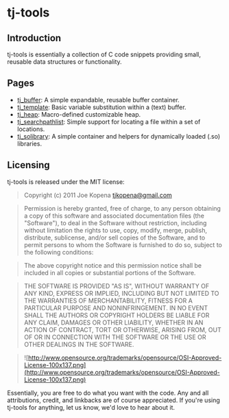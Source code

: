 # tj-tools #

## Introduction ##

tj-tools is essentially a collection of C code snippets providing
small, reusable data structures or functionality.

## Pages ##

  * [tj\_buffer](tj_buffer.md): A simple expandable, reusable buffer container.
  * [tj\_template](tj_template.md): Basic variable substitution within a (text) buffer.
  * [tj\_heap](tj_heap.md): Macro-defined customizable heap.
  * [tj\_searchpathlist](tj_searchpathlist.md): Simple support for locating a file within a set of locations.
  * [tj\_solibrary](tj_solibrary.md): A simple container and helpers for dynamically loaded (.so) libraries.


## Licensing ##

tj-tools is released under the MIT license:

> Copyright (c) 2011 Joe Kopena <tjkopena@gmail.com>

> Permission is hereby granted, free of charge, to any person obtaining a copy of this software and associated documentation files (the "Software"), to deal in the Software without restriction, including without limitation the rights to use, copy, modify, merge, publish, distribute, sublicense, and/or sell copies of the Software, and to permit persons to whom the Software is furnished to do so, subject to the following conditions:

> The above copyright notice and this permission notice shall be included in all copies or substantial portions of the Software.

> THE SOFTWARE IS PROVIDED "AS IS", WITHOUT WARRANTY OF ANY KIND, EXPRESS OR IMPLIED, INCLUDING BUT NOT LIMITED TO THE WARRANTIES OF MERCHANTABILITY, FITNESS FOR A PARTICULAR PURPOSE AND NONINFRINGEMENT. IN NO EVENT SHALL THE AUTHORS OR COPYRIGHT HOLDERS BE LIABLE FOR ANY CLAIM, DAMAGES OR OTHER LIABILITY, WHETHER IN AN ACTION OF CONTRACT, TORT OR OTHERWISE, ARISING FROM, OUT OF OR IN CONNECTION WITH THE SOFTWARE OR THE USE OR OTHER DEALINGS IN THE SOFTWARE.

> ![http://www.opensource.org/trademarks/opensource/OSI-Approved-License-100x137.png](http://www.opensource.org/trademarks/opensource/OSI-Approved-License-100x137.png)


Essentially, you are free to do what you want with the code.  Any and all attributions, credit, and linkbacks are of course appreciated.  If you're using tj-tools for anything, let us know, we'd love to hear about it.